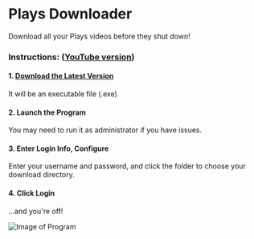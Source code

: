 # Plays Downloader

Download all your Plays videos before they shut down!

### Instructions: ([YouTube version](https://www.youtube.com/watch?v=TvmI6lhiMnY))

#### 1. [Download the Latest Version](https://github.com/O11Software/Plays_Downloader/releases)

It will be an executable file (.exe)

#### 2. Launch the Program

You may need to run it as administrator if you have issues.

#### 3. Enter Login Info, Configure

Enter your username and password, and click the folder to choose your download directory.

#### 4. Click Login

...and you're off!

![Image of Program](https://o11.dev/plays.PNG)
